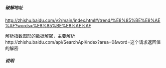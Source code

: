 ##### 破解地址
http://zhishu.baidu.com/v2/main/index.html#/trend/%E8%85%BE%E8%AE%AF?words=%E8%85%BE%E8%AE%AF

解析指数图形的数据解密，主要解析http://zhishu.baidu.com/api/SearchApi/index?area=0&word=这个请求返回值的解密

##### 说明





